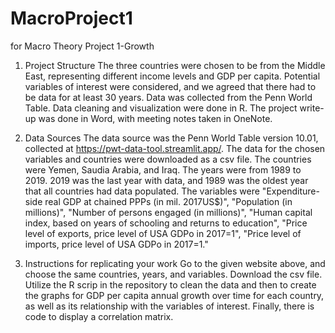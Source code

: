 # MacroProject1
for Macro Theory Project 1-Growth
1. Project Structure
The three countries were chosen to be from the Middle East, representing different income levels and GDP per capita. Potential variables of interest were considered, and we agreed that there had to be data for at least 30 years. Data was collected from the Penn World Table. Data cleaning and visualization were done in R. The project write-up was done in Word, with meeting notes taken in OneNote. 

2. Data Sources
The data source was the Penn World Table version 10.01, collected at https://pwt-data-tool.streamlit.app/. The data for the chosen variables and countries were downloaded as a csv file. The countries were Yemen, Saudia Arabia, and Iraq. The years were from 1989 to 2019. 2019 was the last year with data, and 1989 was the oldest year that all countries had data populated. The variables were "Expenditure-side real GDP at chained PPPs (in mil. 2017US$)", "Population (in millions)", "Number of persons engaged (in millions)", "Human capital index, based on years of schooling and returns to education", "Price level of exports, price level of USA GDPo in 2017=1", "Price level of imports, price level of USA GDPo in 2017=1."

3. Instructions for replicating your work
Go to the given website above, and choose the same countries, years, and variables. Download the csv file. Utilize the R scrip in the repository to clean the data and then to create the graphs for GDP per capita annual growth over time for each country, as well as its relationship with the variables of interest. Finally, there is code to display a correlation matrix.
